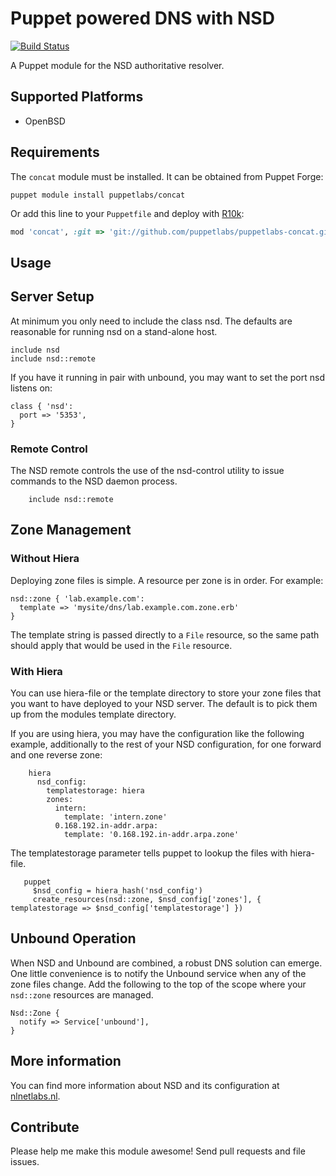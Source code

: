 # Puppet powered DNS with NSD

[![Build Status](https://travis-ci.org/xaque208/puppet-nsd.svg?branch=master)](https://travis-ci.org/xaque208/puppet-nsd)

A Puppet module for the NSD authoritative resolver.

## Supported Platforms

* OpenBSD

## Requirements
The `concat` module must be installed. It can be obtained from Puppet Forge:

```
puppet module install puppetlabs/concat
```

Or add this line to your `Puppetfile` and deploy with [R10k](https://github.com/adrienthebo/r10k):

```Ruby
mod 'concat', :git => 'git://github.com/puppetlabs/puppetlabs-concat.git'
```

## Usage

## Server Setup

At minimum you only need to include the class nsd. The defaults
are reasonable for running nsd on a stand-alone host.

```Puppet
include nsd
include nsd::remote
```

If you have it running in pair with unbound, you may want to set the port nsd
listens on:

```Puppet
class { 'nsd':
  port => '5353',
}
```

### Remote Control

The NSD remote controls the use of the nsd-control utility to
issue commands to the NSD daemon process.

```puppet
    include nsd::remote
```

## Zone Management

### Without Hiera

Deploying zone files is simple.  A resource per zone is in order.  For example:

```Puppet
nsd::zone { 'lab.example.com':
  template => 'mysite/dns/lab.example.com.zone.erb'
}
```

The template string is passed directly to a `File` resource, so the same path
should apply that would be used in the `File` resource.

### With Hiera

You can use hiera-file or the template directory to store your
zone files that you want to have deployed to your NSD server.
The default is to pick them up from the modules template directory.

If you are using hiera, you may have the configuration like the
following example, additionally to the rest of your NSD configuration,
for one forward and one reverse zone:

```
    hiera
      nsd_config:
        templatestorage: hiera
        zones:
          intern:
            template: 'intern.zone'
          0.168.192.in-addr.arpa:
            template: '0.168.192.in-addr.arpa.zone'
```

The templatestorage parameter tells puppet to lookup the files
with hiera-file.

```
   puppet
     $nsd_config = hiera_hash('nsd_config')
     create_resources(nsd::zone, $nsd_config['zones'], { templatestorage => $nsd_config['templatestorage'] })
```


## Unbound Operation

When NSD and Unbound are combined, a robust DNS solution can emerge.  One
little convenience is to notify the Unbound service when any of the zone files
change.  Add the following to the top of the scope where your `nsd::zone`
resources are managed.

```Puppet
Nsd::Zone {
  notify => Service['unbound'],
}
```

## More information

You can find more information about NSD and its configuration at
[nlnetlabs.nl](http://www.nlnetlabs.nl/projects/nsd/).


## Contribute

Please help me make this module awesome!  Send pull requests and file issues.

